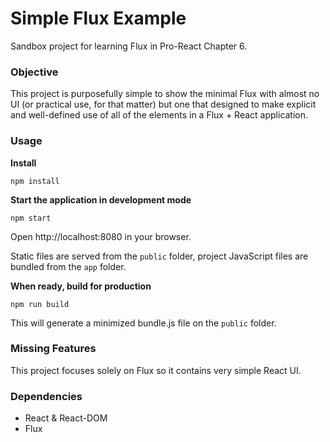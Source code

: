 Simple Flux Example
=====================

Sandbox project for learning Flux in Pro-React Chapter 6.

### Objective

This project is purposefully simple to show the minimal Flux with almost no UI (or practical use, for that matter)
 but one that designed to make explicit and well-defined use of all of the elements in a Flux + React application.

### Usage
**Install**
```
npm install
```

**Start the application in development mode**
```
npm start
```

Open http://localhost:8080 in your browser.

Static files are served from the `public` folder, project JavaScript files are bundled from the `app` folder.

**When ready, build for production**
```
npm run build
```

This will generate a minimized bundle.js file on the `public` folder.


### Missing Features

This project focuses solely on Flux so it contains very simple React UI.

### Dependencies

* React & React-DOM
* Flux
